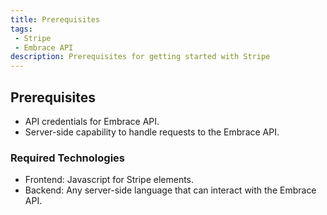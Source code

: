 ```yaml
---
title: Prerequisites
tags: 
 - Stripe
 - Embrace API
description: Prerequisites for getting started with Stripe
---
```


## Prerequisites
- API credentials for Embrace API.
- Server-side capability to handle requests to the Embrace API.
  
### Required Technologies
- Frontend: Javascript for Stripe elements.
- Backend: Any server-side language that can interact with the Embrace API.